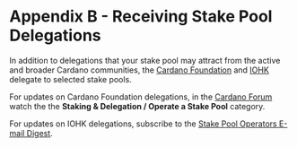 # Appendix B - Receiving Stake Pool Delegations

In addition to delegations that your stake pool may attract from the active and broader Cardano communities, the [Cardano Foundation](https://cardanofoundation.org/) and [IOHK](https://iohk.io/) delegate to selected stake pools.

For updates on Cardano Foundation delegations, in the [Cardano Forum](https://forum.cardano.org/) watch the the **Staking & Delegation / Operate a Stake Pool** category.

For updates on IOHK delegations, subscribe to the [Stake Pool Operators E-mail Digest](https://mailchi.mp/iohk/spodigest).

<!-- References:
https://forum.cardano.org/t/cf-delegation-application-form-is-open-for-the-next-round-july-2022/102398/18
https://forum.cardano.org/t/announcing-the-stake-pools-chosen-for-july-2022/104412/22
https://forum.cardano.org/t/cf-delegation-application-form-is-open-for-the-next-round-october-2022/107222
https://forum.cardano.org/t/cardano-foundations-new-delegation-methodology-supporting-the-architects-of-the-future/79594
https://cardanofoundation.org/forms/delegation
https://iohk.io/en/blog/posts/2021/09/01/cardano-stake-pool-operator-delegation-a-new-round/ -->